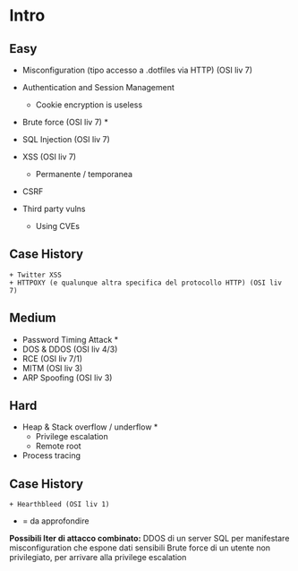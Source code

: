# Intro

## Easy
  + Misconfiguration (tipo accesso a .dotfiles via HTTP) (OSI liv 7)
  + Authentication and Session Management
    + Cookie encryption is useless
  + Brute force (OSI liv 7) *
  + SQL Injection (OSI liv 7)
  + XSS (OSI liv 7)
    + Permanente / temporanea

  + CSRF
  + Third party vulns
    + Using CVEs

  ## Case History
    + Twitter XSS
    + HTTPOXY (e qualunque altra specifica del protocollo HTTP) (OSI liv 7)

## Medium
  + Password Timing Attack *
  + DOS & DDOS (OSI liv 4/3)
  + RCE (OSI liv 7/1)
  + MITM (OSI liv 3)
  + ARP Spoofing (OSI liv 3)

## Hard
  + Heap & Stack overflow / underflow *
    - Privilege escalation
    - Remote root
  + Process tracing

  ## Case History
    + Hearthbleed (OSI liv 1)


* = da approfondire

**Possibili Iter di attacco combinato:**
  DDOS di un server SQL per manifestare misconfiguration che espone dati sensibili
  Brute force di un utente non privilegiato, per arrivare alla privilege escalation
